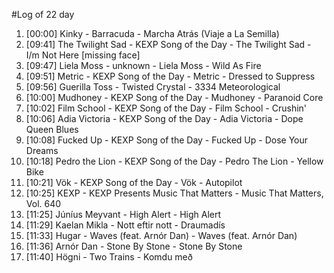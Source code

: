 #Log of 22 day

1. [00:00] Kinky - Barracuda - Marcha Atrás (Viaje a La Semilla)
1. [09:41] The Twilight Sad - KEXP Song of the Day - The Twilight Sad - I/m Not Here [missing face]
1. [09:47] Liela Moss - unknown - Liela Moss - Wild As Fire
1. [09:51] Metric - KEXP Song of the Day - Metric - Dressed to Suppress
1. [09:56] Guerilla Toss - Twisted Crystal - 3334 Meteorological
1. [10:00] Mudhoney - KEXP Song of the Day - Mudhoney - Paranoid Core
1. [10:02] Film School - KEXP Song of the Day - Film School - Crushin'
1. [10:06] Adia Victoria - KEXP Song of the Day - Adia Victoria - Dope Queen Blues
1. [10:08] Fucked Up - KEXP Song of the Day - Fucked Up - Dose Your Dreams
1. [10:18] Pedro the Lion - KEXP Song of the Day - Pedro The Lion - Yellow Bike
1. [10:21] Vök - KEXP Song of the Day - Vök - Autopilot
1. [10:25] KEXP - KEXP Presents Music That Matters - Music That Matters, Vol. 640
1. [11:25] Júníus Meyvant - High Alert - High Alert
1. [11:29] Kaelan Mikla - Nott eftir nott - Draumadís
1. [11:33] Hugar - Waves (feat. Arnór Dan) - Waves (feat. Arnór Dan)
1. [11:36] Arnór Dan - Stone By Stone - Stone By Stone
1. [11:40] Högni - Two Trains - Komdu með
